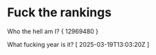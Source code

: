 # Fuck the rankings

Who the hell am I?
{ 12969480 }

What fucking year is it?
[ 2025-03-19T13:03:20Z ]
